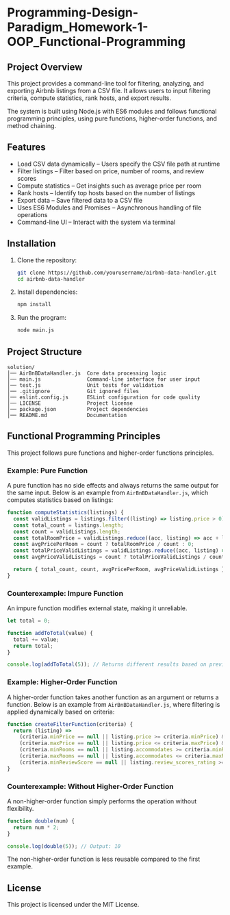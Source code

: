 # Programming-Design-Paradigm_Homework-1-OOP_Functional-Programming

## Project Overview

This project provides a command-line tool for filtering, analyzing, and exporting Airbnb listings from a CSV file. It allows users to input filtering criteria, compute statistics, rank hosts, and export results.

The system is built using Node.js with ES6 modules and follows functional programming principles, using pure functions, higher-order functions, and method chaining.

## Features

- Load CSV data dynamically – Users specify the CSV file path at runtime
- Filter listings – Filter based on price, number of rooms, and review scores
- Compute statistics – Get insights such as average price per room
- Rank hosts – Identify top hosts based on the number of listings
- Export data – Save filtered data to a CSV file
- Uses ES6 Modules and Promises – Asynchronous handling of file operations
- Command-line UI – Interact with the system via terminal

## Installation

1. Clone the repository:
   ```sh
   git clone https://github.com/yourusername/airbnb-data-handler.git
   cd airbnb-data-handler
   ```

2. Install dependencies:
   ```sh
   npm install
   ```

3. Run the program:
   ```sh
   node main.js
   ```

## Project Structure

```
solution/
│── AirBnBDataHandler.js  Core data processing logic
│── main.js               Command-line interface for user input
│── test.js               Unit tests for validation
│── .gitignore            Git ignored files
│── eslint.config.js      ESLint configuration for code quality
│── LICENSE               Project license
│── package.json          Project dependencies
│── README.md             Documentation
```

## Functional Programming Principles

This project follows pure functions and higher-order functions principles.

### Example: Pure Function
A pure function has no side effects and always returns the same output for the same input. Below is an example from `AirBnBDataHandler.js`, which computes statistics based on listings:  
```js
function computeStatistics(listings) {
  const validListings = listings.filter((listing) => listing.price > 0);
  const total_count = listings.length;
  const count = validListings.length;
  const totalRoomPrice = validListings.reduce((acc, listing) => acc + listing.price / listing.accommodates, 0);
  const avgPricePerRoom = count ? totalRoomPrice / count : 0;
  const totalPriceValidListings = validListings.reduce((acc, listing) => acc + listing.price, 0);
  const avgPriceValidListings = count ? totalPriceValidListings / count : 0;

  return { total_count, count, avgPricePerRoom, avgPriceValidListings };
}
```

### Counterexample: Impure Function
An impure function modifies external state, making it unreliable.

```js
let total = 0;

function addToTotal(value) {
  total += value;
  return total;
}

console.log(addToTotal(5)); // Returns different results based on previous calls
```

### Example: Higher-Order Function
A higher-order function takes another function as an argument or returns a function. Below is an example from `AirBnBDataHandler.js`, where filtering is applied dynamically based on criteria:  
```js
function createFilterFunction(criteria) {
  return (listing) =>
    (criteria.minPrice == null || listing.price >= criteria.minPrice) &&
    (criteria.maxPrice == null || listing.price <= criteria.maxPrice) &&
    (criteria.minRooms == null || listing.accommodates >= criteria.minRooms) &&
    (criteria.maxRooms == null || listing.accommodates <= criteria.maxRooms) &&
    (criteria.minReviewScore == null || listing.review_scores_rating >= criteria.minReviewScore);
}
```


### Counterexample: Without Higher-Order Function
A non-higher-order function simply performs the operation without flexibility.

```js
function double(num) {
  return num * 2;
}

console.log(double(5)); // Output: 10
```

The non-higher-order function is less reusable compared to the first example.

## License

This project is licensed under the MIT License.


